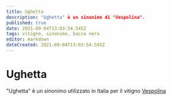 ```yaml
---
title: Ughetta
description: "Ughetta" è un sinonimo di "Vespolina".
published: true
date: 2021-09-04T13:03:54.545Z
tags: vitigno, sinonimo, bacca nera
editor: markdown
dateCreated: 2021-09-04T13:03:54.545Z
---
```


# Ughetta
"Ughetta" è un sinonimo utilizzato in Italia per il vitigno [Vespolina](/vitigni/Italia/bacca-nera/vespolina)